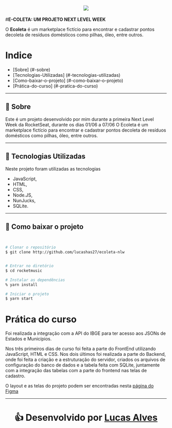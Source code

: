 <h1 align="center">
    <img src=https://ik.imagekit.io/mzewmmeswq/logo_PgmTR_Tjs.svg>
</h1>




#**E-COLETA: UM PROJETO NEXT LEVEL WEEK**

O **Ecoleta** é um marketplace fictício para encontrar e cadastrar pontos decoleta de resíduos domésticos como pilhas, óleo, entre outros.</h3>



# Indice

- [Sobre] (#-sobre)
- [Tecnologias-Utilizadas] (#-tecnologias-utilizadas)
- [Como-baixar-o-projeto] (#-como-baixar-o-projeto)
- [Prática-do-curso] (#-pratica-do-curso)


---



## 📩 Sobre


Este é um projeto desenvolvido por mim durante a primeira Next Level Week da RocketSeat, durante os dias 01/06 a 07/06
O Ecoleta é um marketplace fictício para encontrar e cadastrar pontos decoleta de resíduos domésticos como pilhas, óleo, entre outros.


---



## 🚀 Tecnologias Utilizadas

Neste projeto foram utilizadas as tecnologias
- JavaScript,
- HTML, 
- CSS, 
- Node.JS,
- NunJucks, 
- SQLite.




---



## 📂 Como baixar o projeto


```bash


# Clonar o repositório
$ git clone http://github.com/lucashas27/ecoleta-nlw


# Entrar no diretório
$ cd rocketmusic

# Instalar as dependências
% yarn install

# Iniciar o projeto
$ yarn start


```


# Prática do curso


Foi realizada a integração com a API do IBGE para ter acesso aos JSONs de Estados e Municípios.


Nos três primeiros dias de curso foi feita a parte do FrontEnd utilizando JavaScript, HTML e CSS. 
Nos dois últimos foi realizada a parte do Backend, onde foi feita a criação e a estruturação do servidor, criados os arquivos de configuração do banco de dados e a tabela feita com SQLite, juntamente com a integração das tabelas com a parte do frontend nas telas de cadastro.


O layout e as telas do projeto podem ser encontradas nesta <a href="https://www.figma.com/file/1SxgOMojOB2zYT0Mdk28lB/Ecoleta?node-id=136%3A546">página do Figma</a> 


---


<h1 align='center'>
👍 Desenvolvido por <a href="https://www.linkedin.com/in/lucas-alves-181182164/"> Lucas Alves </a>






